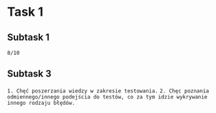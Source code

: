 
# Task 1


## Subtask 1
`8/10`

## Subtask 3
`1. Chęć poszerzania wiedzy w zakresie testowania.`
`2. Chęc poznania odmiennego/innego podejścia do testów, co za tym idzie wykrywanie innego rodzaju błędów.`
